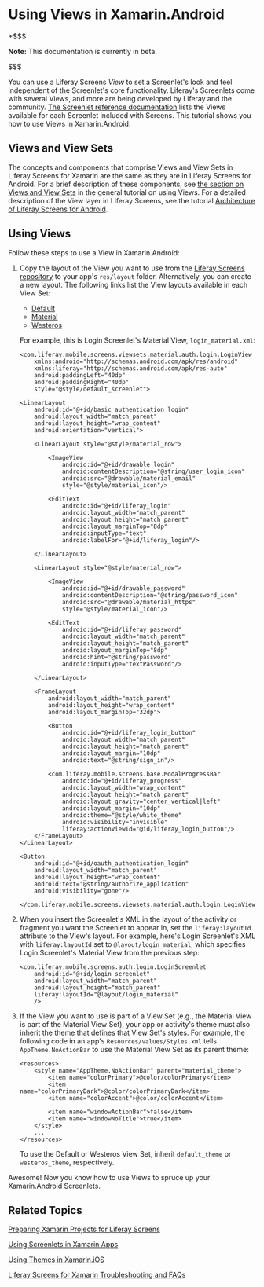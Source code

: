 # Using Views in Xamarin.Android [](id=using-views-in-xamarin-android)

+$$$

**Note:** This documentation is currently in beta. 

$$$

You can use a Liferay Screens *View* to set a Screenlet's look and feel 
independent of the Screenlet's core functionality. Liferay's Screenlets come 
with several Views, and more are being developed by Liferay and the community. 
[The Screenlet reference documentation](/develop/reference/-/knowledge_base/7-0/screenlets-in-liferay-screens-for-android) 
lists the Views available for each Screenlet included with Screens. This 
tutorial shows you how to use Views in Xamarin.Android. 

## Views and View Sets [](id=views-and-view-sets)

The concepts and components that comprise Views and View Sets in Liferay Screens 
for Xamarin are the same as they are in Liferay Screens for Android. For a brief 
description of these components, see 
[the section on Views and View Sets](/develop/tutorials/-/knowledge_base/7-0/using-views-in-android-screenlets#views-and-view-sets) 
in the general tutorial on using Views. For a detailed description of the View 
layer in Liferay Screens, see the tutorial 
[Architecture of Liferay Screens for Android](/develop/tutorials/-/knowledge_base/7-0/architecture-of-liferay-screens-for-android). 

## Using Views [](id=using-views)

Follow these steps to use a View in Xamarin.Android: 

1.  Copy the layout of the View you want to use from the 
    [Liferay Screens repository](https://github.com/liferay/liferay-screens) to 
    your app's `res/layout` folder. Alternatively, you can create a new layout. 
    The following links list the View layouts available in each View Set: 

    - [Default](https://github.com/liferay/liferay-screens/tree/master/android/library/src/main/res/layout)
    - [Material](https://github.com/liferay/liferay-screens/tree/master/android/viewsets/material/src/main/res/layout)
    - [Westeros](https://github.com/liferay/liferay-screens/tree/master/android/viewsets/westeros/src/main/res/layout)

    For example, this is Login Screenlet's Material View, `login_material.xml`: 

        <com.liferay.mobile.screens.viewsets.material.auth.login.LoginView
            xmlns:android="http://schemas.android.com/apk/res/android"
            xmlns:liferay="http://schemas.android.com/apk/res-auto"
            android:paddingLeft="40dp"
            android:paddingRight="40dp"
            style="@style/default_screenlet">

        <LinearLayout
            android:id="@+id/basic_authentication_login"
            android:layout_width="match_parent"
            android:layout_height="wrap_content"
            android:orientation="vertical">

            <LinearLayout style="@style/material_row">

                <ImageView
                    android:id="@+id/drawable_login"
                    android:contentDescription="@string/user_login_icon"
                    android:src="@drawable/material_email"
                    style="@style/material_icon"/>

                <EditText
                    android:id="@+id/liferay_login"
                    android:layout_width="match_parent"
                    android:layout_height="match_parent"
                    android:layout_marginTop="8dp"
                    android:inputType="text"
                    android:labelFor="@+id/liferay_login"/>

            </LinearLayout>

            <LinearLayout style="@style/material_row">

                <ImageView
                    android:id="@+id/drawable_password"
                    android:contentDescription="@string/password_icon"
                    android:src="@drawable/material_https"
                    style="@style/material_icon"/>

                <EditText
                    android:id="@+id/liferay_password"
                    android:layout_width="match_parent"
                    android:layout_height="match_parent"
                    android:layout_marginTop="8dp"
                    android:hint="@string/password"
                    android:inputType="textPassword"/>

            </LinearLayout>

            <FrameLayout
                android:layout_width="match_parent"
                android:layout_height="wrap_content"
                android:layout_marginTop="32dp">

                <Button
                    android:id="@+id/liferay_login_button"
                    android:layout_width="match_parent"
                    android:layout_height="match_parent"
                    android:layout_margin="10dp"
                    android:text="@string/sign_in"/>

                <com.liferay.mobile.screens.base.ModalProgressBar
                    android:id="@+id/liferay_progress"
                    android:layout_width="wrap_content"
                    android:layout_height="match_parent"
                    android:layout_gravity="center_vertical|left"
                    android:layout_margin="10dp"
                    android:theme="@style/white_theme"
                    android:visibility="invisible"
                    liferay:actionViewId="@id/liferay_login_button"/>
            </FrameLayout>
        </LinearLayout>

        <Button
            android:id="@+id/oauth_authentication_login"
            android:layout_width="match_parent"
            android:layout_height="wrap_content"
            android:text="@string/authorize_application"
            android:visibility="gone"/>

        </com.liferay.mobile.screens.viewsets.material.auth.login.LoginView>

2.  When you insert the Screenlet's XML in the layout of the activity or 
    fragment you want the Screenlet to appear in, set the `liferay:layoutId` 
    attribute to the View's layout. For example, here's Login Screenlet's XML 
    with `liferay:layoutId` set to `@layout/login_material`, which specifies 
    Login Screenlet's Material View from the previous step: 

        <com.liferay.mobile.screens.auth.login.LoginScreenlet
            android:id="@+id/login_screenlet"
            android:layout_width="match_parent"
            android:layout_height="match_parent"
            liferay:layoutId="@layout/login_material"
            />

3.  If the View you want to use is part of a View Set (e.g., the Material View 
    is part of the Material View Set), your app or activity's theme must also 
    inherit the theme that defines that View Set's styles. For example, the 
    following code in an app's `Resources/values/Styles.xml` tells 
    `AppTheme.NoActionBar` to use the Material View Set as its parent theme: 

        <resources>
            <style name="AppTheme.NoActionBar" parent="material_theme">
                <item name="colorPrimary">@color/colorPrimary</item>
                <item name="colorPrimaryDark">@color/colorPrimaryDark</item>
                <item name="colorAccent">@color/colorAccent</item>

                <item name="windowActionBar">false</item>
                <item name="windowNoTitle">true</item>
            </style>
            ...
        </resources>

    To use the Default or Westeros View Set, inherit `default_theme` or 
    `westeros_theme`, respectively. 

Awesome! Now you know how to use Views to spruce up your Xamarin.Android 
Screenlets. 

## Related Topics [](id=related-topics)

[Preparing Xamarin Projects for Liferay Screens](/develop/tutorials/-/knowledge_base/7-0/preparing-xamarin-projects-for-liferay-screens)

[Using Screenlets in Xamarin Apps](/develop/tutorials/-/knowledge_base/7-0/using-screenlets-in-xamarin-apps)

[Using Themes in Xamarin.iOS](/develop/tutorials/-/knowledge_base/7-0/using-themes-in-xamarin-ios)

[Liferay Screens for Xamarin Troubleshooting and FAQs](/develop/tutorials/-/knowledge_base/7-0/liferay-screens-for-xamarin-troubleshooting-and-faqs)
